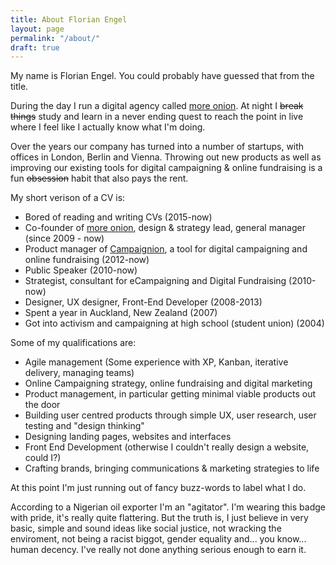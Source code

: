 ```yaml
---
title: About Florian Engel
layout: page
permalink: "/about/"
draft: true
---
```

My name is Florian Engel. You could probably have guessed that from the title.

During the day I run a digital agency called [more onion](http://www.more-onion.com). At night I ~~break things~~ study and learn in a never ending quest to reach the point in live where I feel like I actually know what I'm doing.

Over the years our company has turned into a number of startups, with offices in London, Berlin and Vienna. Throwing out new products as well as improving our existing tools for digital campaigning & online fundraising is a fun ~~obsession~~ habit that also pays the rent.


My short verison of a CV is:
* Bored of reading and writing CVs (2015-now)
* Co-founder of [more onion](http://www.more-onion.com), design & strategy lead, general manager (since 2009 - now)
* Product manager of [Campaignion](http://www.campaignion.org), a tool for digital campaigning and online fundraising (2012-now)
* Public Speaker (2010-now)
* Strategist, consultant for eCampaigning and Digital Fundraising (2010-now)
* Designer, UX designer, Front-End Developer (2008-2013)
* Spent a year in Auckland, New Zealand (2007)
* Got into activism and campaigning at high school (student union) (2004)


Some of my qualifications are:
* Agile management (Some experience with XP, Kanban, iterative delivery, managing teams)
* Online Campaigning strategy, online fundraising and digital marketing
* Product management, in particular getting minimal viable products out the door
* Building user centred products through simple UX, user research, user testing and "design thinking"
* Designing landing pages, websites and interfaces
* Front End Development (otherwise I couldn't really design a website, could I?)
* Crafting brands, bringing communications & marketing strategies to life


At this point I'm just running out of fancy buzz-words to label what I do.

According to a Nigerian oil exporter I'm an "agitator".
I'm wearing this badge with pride, it's really quite flattering. But the truth is, I just believe in very basic, simple and sound ideas like social justice, not wracking the enviroment, not being a racist biggot, gender equality and... you know... human decency. I've really not done anything serious enough to earn it.



